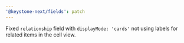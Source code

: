 ```yaml
---
'@keystone-next/fields': patch
---
```


Fixed `relationship` field with `displayMode: 'cards'` not using labels for related items in the cell view.
